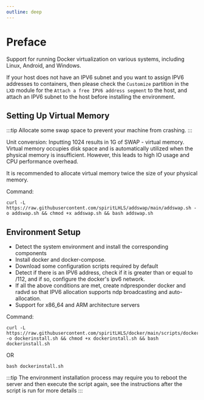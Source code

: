 ```yaml
---
outline: deep
---
```


# Preface

Support for running Docker virtualization on various systems, including Linux, Android, and Windows.

If your host does not have an IPV6 subnet and you want to assign IPV6 addresses to containers, then please check the ``Customize`` partition in the ``LXD`` module for the ``Attach a free IPV6 address segment`` to the host, and attach an IPV6 subnet to the host before installing the environment.

## Setting Up Virtual Memory

:::tip
Allocate some swap space to prevent your machine from crashing.
:::

Unit conversion: Inputting 1024 results in 1G of SWAP - virtual memory. Virtual memory occupies disk space and is automatically utilized when the physical memory is insufficient. However, this leads to high IO usage and CPU performance overhead.

It is recommended to allocate virtual memory twice the size of your physical memory.

Command:

```shell
curl -L https://raw.githubusercontent.com/spiritLHLS/addswap/main/addswap.sh -o addswap.sh && chmod +x addswap.sh && bash addswap.sh
```

## Environment Setup

- Detect the system environment and install the corresponding components
- Install docker and docker-compose.
- Download some configuration scripts required by default
- Detect if there is an IPV6 address, check if it is greater than or equal to /112, and if so, configure the docker's ipv6 network.
- If all the above conditions are met, create ndpresponder docker and radvd so that IPV6 allocation supports ndp broadcasting and auto-allocation.
- Support for x86_64 and ARM architecture servers

Command:

```shell
curl -L https://raw.githubusercontent.com/spiritLHLS/docker/main/scripts/dockerinstall.sh -o dockerinstall.sh && chmod +x dockerinstall.sh && bash dockerinstall.sh
```

OR

```
bash dockerinstall.sh
```

:::tip
The environment installation process may require you to reboot the server and then execute the script again, see the instructions after the script is run for more details
:::
